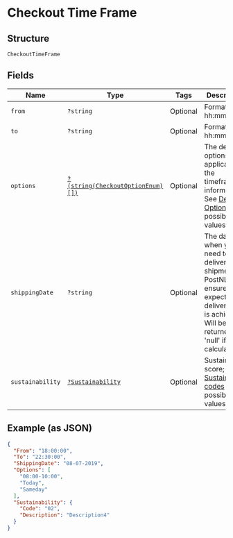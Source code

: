 
# Checkout Time Frame

## Structure

`CheckoutTimeFrame`

## Fields

| Name | Type | Tags | Description | Getter | Setter |
|  --- | --- | --- | --- | --- | --- |
| `from` | `?string` | Optional | Format hh:mm:ss | getFrom(): ?string | setFrom(?string from): void |
| `to` | `?string` | Optional | Format hh:mm:ss | getTo(): ?string | setTo(?string to): void |
| `options` | [`?(string(CheckoutOptionEnum)[])`](../../doc/models/checkout-option-enum.md) | Optional | The delivery options applicable to the timeframe information. See [Delivery Options](https://developer.postnl.nl/docs/#/http/reference-data/reference-codes/delivery-options) for possible values. | getOptions(): ?array | setOptions(?array options): void |
| `shippingDate` | `?string` | Optional | The date when you need to deliver the shipment to PostNL to ensure the expected delivery date is achieved. Will be returned as 'null' if not calculated | getShippingDate(): ?string | setShippingDate(?string shippingDate): void |
| `sustainability` | [`?Sustainability`](../../doc/models/sustainability.md) | Optional | Sustainability score; see [Sustainability codes](https://developer.postnl.nl/docs/#/http/reference-data/reference-codes/sustainability-codes) for possible values. | getSustainability(): ?Sustainability | setSustainability(?Sustainability sustainability): void |

## Example (as JSON)

```json
{
  "From": "18:00:00",
  "To": "22:30:00",
  "ShippingDate": "08-07-2019",
  "Options": [
    "08:00-10:00",
    "Today",
    "Sameday"
  ],
  "Sustainability": {
    "Code": "02",
    "Description": "Description4"
  }
}
```

